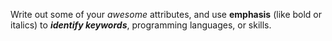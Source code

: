 Write out some of your _awesome_ attributes, and use **emphasis** (like bold or italics) to **_identify keywords_**, programming languages, or skills. 
